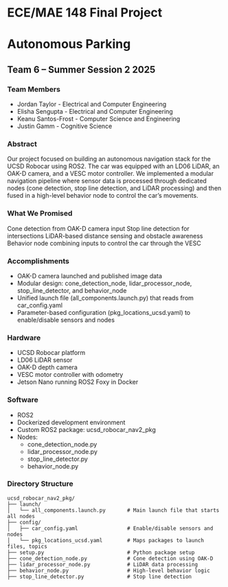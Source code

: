 # ECE/MAE 148 Final Project
# Autonomous Parking
## Team 6 – Summer Session 2 2025

### Team Members
- Jordan Taylor - Electrical and Computer Engineering
- Elisha Sengupta - Electrical and Computer Engineering
- Keanu Santos-Frost - Computer Science and Engineering
- Justin Gamm - Cognitive Science

### Abstract
Our project focused on building an autonomous navigation stack for the UCSD Robocar using ROS2. The car was equipped with an LD06 LiDAR, an OAK-D camera, and a VESC motor controller. We implemented a modular navigation pipeline where sensor data is processed through dedicated nodes (cone detection, stop line detection, and LiDAR processing) and then fused in a high-level behavior node to control the car’s movements.

### What We Promised
Cone detection from OAK-D camera input
Stop line detection for intersections
LiDAR-based distance sensing and obstacle awareness
Behavior node combining inputs to control the car through the VESC

### Accomplishments
- OAK-D camera launched and published image data
- Modular design: cone_detection_node, lidar_processor_node, stop_line_detector, and behavior_node
- Unified launch file (all_components.launch.py) that reads from car_config.yaml
-  Parameter-based configuration (pkg_locations_ucsd.yaml) to enable/disable sensors and nodes

### Hardware
- UCSD Robocar platform
- LD06 LiDAR sensor
- OAK-D depth camera
- VESC motor controller with odometry
- Jetson Nano running ROS2 Foxy in Docker

### Software
- ROS2
- Dockerized development environment
- Custom ROS2 package: ucsd_robocar_nav2_pkg
- Nodes:
  - cone_detection_node.py
  - lidar_processor_node.py
  - stop_line_detector.py
  - behavior_node.py

### Directory Structure
```text
ucsd_robocar_nav2_pkg/
├── launch/
│   └── all_components.launch.py       # Main launch file that starts all nodes
├── config/
│   ├── car_config.yaml                # Enable/disable sensors and nodes
│   └── pkg_locations_ucsd.yaml        # Maps packages to launch files, topics
├── setup.py                           # Python package setup
├── cone_detection_node.py             # Cone detection using OAK-D
├── lidar_processor_node.py            # LiDAR data processing
├── behavior_node.py                   # High-level behavior logic
├── stop_line_detector.py              # Stop line detection

